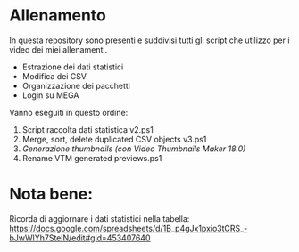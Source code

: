 # Allenamento
In questa repository sono presenti e suddivisi tutti gli script che utilizzo per i video dei miei allenamenti. 
- Estrazione dei dati statistici
- Modifica dei CSV
- Organizzazione dei pacchetti
- Login su MEGA

Vanno eseguiti in questo ordine:
  1. Script raccolta dati statistica v2.ps1
  2. Merge, sort, delete duplicated CSV objects v3.ps1
  3. *Generazione thumbnails (con Video Thumbnails Maker 18.0)*
  4. Rename VTM generated previews.ps1

# Nota bene:
Ricorda di aggiornare i dati statistici nella tabella: https://docs.google.com/spreadsheets/d/1B_p4gJx1pxio3tCRS_-bJwWlYh7StelN/edit#gid=453407640

